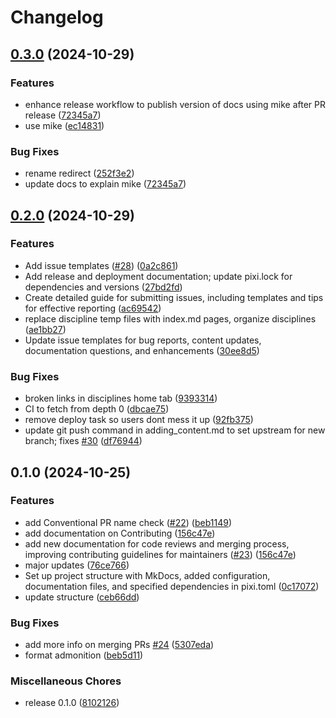 # Changelog

## [0.3.0](https://github.com/bhklab/handbook/compare/v0.2.0...v0.3.0) (2024-10-29)


### Features

* enhance release workflow to publish version of docs using mike after PR release ([72345a7](https://github.com/bhklab/handbook/commit/72345a7c500430c46b8aa158b29c471f648d3dbb))
* use mike ([ec14831](https://github.com/bhklab/handbook/commit/ec148315f13432d19e08eb6b9b2fd50dadd4a25b))


### Bug Fixes

* rename redirect ([252f3e2](https://github.com/bhklab/handbook/commit/252f3e2a2bff2aa8791fe401eb0a83fc1642f76b))
* update docs to explain mike ([72345a7](https://github.com/bhklab/handbook/commit/72345a7c500430c46b8aa158b29c471f648d3dbb))

## [0.2.0](https://github.com/bhklab/handbook/compare/v0.1.0...v0.2.0) (2024-10-29)


### Features

* Add issue templates ([#28](https://github.com/bhklab/handbook/issues/28)) ([0a2c861](https://github.com/bhklab/handbook/commit/0a2c861da93f455467fd8cb4720cded5c75aa67a))
* Add release and deployment documentation; update pixi.lock for dependencies and versions ([27bd2fd](https://github.com/bhklab/handbook/commit/27bd2fd7d1d93c26f7a8873842400b65c9a1a2ff))
* Create detailed guide for submitting issues, including templates and tips for effective reporting ([ac69542](https://github.com/bhklab/handbook/commit/ac69542cf8673599731d1dfa1e0e40d17c7aec06))
* replace discipline temp files with index.md pages, organize disciplines ([ae1bb27](https://github.com/bhklab/handbook/commit/ae1bb2709ba1b03f7034b25cfd5c07d73342f2d5))
* Update issue templates for bug reports, content updates, documentation questions, and enhancements ([30ee8d5](https://github.com/bhklab/handbook/commit/30ee8d5b0a8bcad08d3de24f1dd97173eff41ea2))


### Bug Fixes

* broken links in disciplines home tab ([9393314](https://github.com/bhklab/handbook/commit/9393314e911d6fddc5c8b566df5ccfe35ce7d032))
* CI to fetch from depth 0 ([dbcae75](https://github.com/bhklab/handbook/commit/dbcae75984ff7df40ff8da25bd64294dab1cd37b))
* remove deploy task so users dont mess it up ([92fb375](https://github.com/bhklab/handbook/commit/92fb375dbf88810ebb3470e20e39452f136f65a7))
* update git push command in adding_content.md to set upstream for new branch; fixes [#30](https://github.com/bhklab/handbook/issues/30) ([df76944](https://github.com/bhklab/handbook/commit/df769445a18f8fc29c0477615c91ce23bce1a8dd))

## 0.1.0 (2024-10-25)


### Features

* add Conventional PR name check ([#22](https://github.com/bhklab/handbook/issues/22)) ([beb1149](https://github.com/bhklab/handbook/commit/beb114904a27ade37261700e43c1a54f4fd9630a))
* add documentation on Contributing ([156c47e](https://github.com/bhklab/handbook/commit/156c47ebcda4fc3cf6d888fe99efa5d221531643))
* add new documentation for code reviews and merging process, improving contributing guidelines for maintainers ([#23](https://github.com/bhklab/handbook/issues/23)) ([156c47e](https://github.com/bhklab/handbook/commit/156c47ebcda4fc3cf6d888fe99efa5d221531643))
* major updates ([76ce766](https://github.com/bhklab/handbook/commit/76ce766e6beb201640df849d17093d72b0384d6f))
* Set up project structure with MkDocs, added configuration, documentation files, and specified dependencies in pixi.toml ([0c17072](https://github.com/bhklab/handbook/commit/0c170727066734fee8c6813120ffa3102b2fd4bc))
* update structure ([ceb66dd](https://github.com/bhklab/handbook/commit/ceb66ddf4037beff48e7615870d9bb3deca7b7c2))


### Bug Fixes

* add more info on merging PRs [#24](https://github.com/bhklab/handbook/issues/24) ([5307eda](https://github.com/bhklab/handbook/commit/5307eda12e9ed50a3b0aeae0034a0a6ad8206596))
* format admonition ([beb5d11](https://github.com/bhklab/handbook/commit/beb5d117b3ebdf7eaa44691dc217aacfb3f1ab22))


### Miscellaneous Chores

* release 0.1.0 ([8102126](https://github.com/bhklab/handbook/commit/81021263627d357a5aaf2f4056be1e465055db14))
